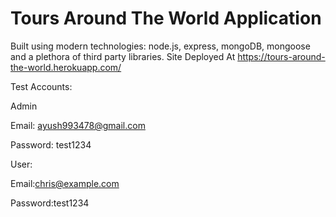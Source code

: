 # Tours Around The World Application

Built using modern technologies: node.js, express, mongoDB, mongoose and a plethora of third party libraries.
Site Deployed At https://tours-around-the-world.herokuapp.com/

Test Accounts:

Admin

Email: ayush993478@gmail.com

Password: test1234

User:

Email:chris@example.com

Password:test1234
